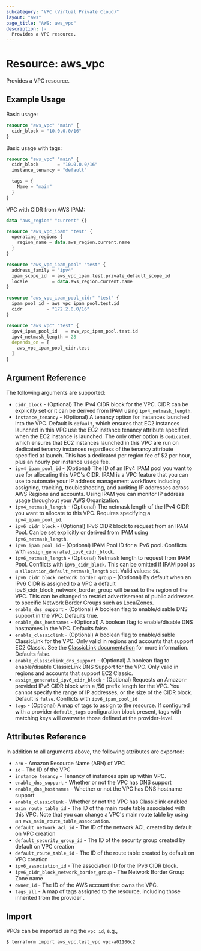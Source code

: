```yaml
---
subcategory: "VPC (Virtual Private Cloud)"
layout: "aws"
page_title: "AWS: aws_vpc"
description: |-
  Provides a VPC resource.
---
```


# Resource: aws_vpc

Provides a VPC resource.

## Example Usage

Basic usage:

```terraform
resource "aws_vpc" "main" {
  cidr_block = "10.0.0.0/16"
}
```

Basic usage with tags:

```terraform
resource "aws_vpc" "main" {
  cidr_block       = "10.0.0.0/16"
  instance_tenancy = "default"

  tags = {
    Name = "main"
  }
}
```

VPC with CIDR from AWS IPAM:

```terraform
data "aws_region" "current" {}

resource "aws_vpc_ipam" "test" {
  operating_regions {
    region_name = data.aws_region.current.name
  }
}

resource "aws_vpc_ipam_pool" "test" {
  address_family = "ipv4"
  ipam_scope_id  = aws_vpc_ipam.test.private_default_scope_id
  locale         = data.aws_region.current.name
}

resource "aws_vpc_ipam_pool_cidr" "test" {
  ipam_pool_id = aws_vpc_ipam_pool.test.id
  cidr         = "172.2.0.0/16"
}

resource "aws_vpc" "test" {
  ipv4_ipam_pool_id   = aws_vpc_ipam_pool.test.id
  ipv4_netmask_length = 28
  depends_on = [
    aws_vpc_ipam_pool_cidr.test
  ]
}
```

## Argument Reference

The following arguments are supported:

* `cidr_block` - (Optional) The IPv4 CIDR block for the VPC. CIDR can be explicitly set or it can be derived from IPAM using `ipv4_netmask_length`.
* `instance_tenancy` - (Optional) A tenancy option for instances launched into the VPC. Default is `default`, which ensures that EC2 instances launched in this VPC use the EC2 instance tenancy attribute specified when the EC2 instance is launched. The only other option is `dedicated`, which ensures that EC2 instances launched in this VPC are run on dedicated tenancy instances regardless of the tenancy attribute specified at launch. This has a dedicated per region fee of $2 per hour, plus an hourly per instance usage fee.
* `ipv4_ipam_pool_id` - (Optional) The ID of an IPv4 IPAM pool you want to use for allocating this VPC's CIDR. IPAM is a VPC feature that you can use to automate your IP address management workflows including assigning, tracking, troubleshooting, and auditing IP addresses across AWS Regions and accounts. Using IPAM you can monitor IP address usage throughout your AWS Organization.
* `ipv4_netmask_length` - (Optional) The netmask length of the IPv4 CIDR you want to allocate to this VPC. Requires specifying a `ipv4_ipam_pool_id`.
* `ipv6_cidr_block` - (Optional) IPv6 CIDR block to request from an IPAM Pool. Can be set explicitly or derived from IPAM using `ipv6_netmask_length`.
* `ipv6_ipam_pool_id` - (Optional) IPAM Pool ID for a IPv6 pool. Conflicts with `assign_generated_ipv6_cidr_block`.
* `ipv6_netmask_length` - (Optional) Netmask length to request from IPAM Pool. Conflicts with `ipv6_cidr_block`. This can be omitted if IPAM pool as a `allocation_default_netmask_length` set. Valid values: `56`.
* `ipv6_cidr_block_network_border_group` - (Optional) By default when an IPv6 CIDR is assigned to a VPC a default ipv6_cidr_block_network_border_group will be set to the region of the VPC. This can be changed to restrict advertisement of public addresses to specific Network Border Groups such as LocalZones.
* `enable_dns_support` - (Optional) A boolean flag to enable/disable DNS support in the VPC. Defaults true.
* `enable_dns_hostnames` - (Optional) A boolean flag to enable/disable DNS hostnames in the VPC. Defaults false.
* `enable_classiclink` - (Optional) A boolean flag to enable/disable ClassicLink
  for the VPC. Only valid in regions and accounts that support EC2 Classic.
  See the [ClassicLink documentation][1] for more information. Defaults false.
* `enable_classiclink_dns_support` - (Optional) A boolean flag to enable/disable ClassicLink DNS Support for the VPC.
  Only valid in regions and accounts that support EC2 Classic.
* `assign_generated_ipv6_cidr_block` - (Optional) Requests an Amazon-provided IPv6 CIDR block with a /56 prefix length for the VPC. You cannot specify the range of IP addresses, or the size of the CIDR block. Default is `false`. Conflicts with `ipv6_ipam_pool_id`
* `tags` - (Optional) A map of tags to assign to the resource. If configured with a provider `default_tags` configuration block present, tags with matching keys will overwrite those defined at the provider-level.

## Attributes Reference

In addition to all arguments above, the following attributes are exported:

* `arn` - Amazon Resource Name (ARN) of VPC
* `id` - The ID of the VPC
* `instance_tenancy` - Tenancy of instances spin up within VPC.
* `enable_dns_support` - Whether or not the VPC has DNS support
* `enable_dns_hostnames` - Whether or not the VPC has DNS hostname support
* `enable_classiclink` - Whether or not the VPC has Classiclink enabled
* `main_route_table_id` - The ID of the main route table associated with
     this VPC. Note that you can change a VPC's main route table by using an
     `aws_main_route_table_association`.
* `default_network_acl_id` - The ID of the network ACL created by default on VPC creation
* `default_security_group_id` - The ID of the security group created by default on VPC creation
* `default_route_table_id` - The ID of the route table created by default on VPC creation
* `ipv6_association_id` - The association ID for the IPv6 CIDR block.
* `ipv6_cidr_block_network_border_group` - The Network Border Group Zone name
* `owner_id` - The ID of the AWS account that owns the VPC.
* `tags_all` - A map of tags assigned to the resource, including those inherited from the provider .

[1]: https://docs.aws.amazon.com/AWSEC2/latest/UserGuide/vpc-classiclink.html

## Import

VPCs can be imported using the `vpc id`, e.g.,

```
$ terraform import aws_vpc.test_vpc vpc-a01106c2
```
